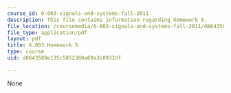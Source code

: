 ```yaml
---
course_id: 6-003-signals-and-systems-fall-2011
description: This file contains information regarding homework 5.
file_location: /coursemedia/6-003-signals-and-systems-fall-2011/d8643589e135c5852360a69a3c0932df_MIT6_003F11_hw05.pdf
file_type: application/pdf
layout: pdf
title: 6.003 Homework 5
type: course
uid: d8643589e135c5852360a69a3c0932df

---
```

None